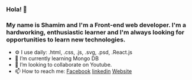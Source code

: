 ### Hola! 👋

### My name is Shamim  and I'm a Front-end web developer. I'm a hardworking, enthusiastic learner and I'm always looking for opportunities to learn new technologies.

- ⚙️ I use daily: .html, .css, .js, .svg, .psd, .React.js
- 🌱 I’m currently learning Mongo DB
- 👯 I’m looking to collaborate on Youtube.
- 📫 How to reach me: [Facebook](https://www.facebook.com/dignified.bd) [linkedin](https://www.linkedin.com/in/engrshamim) [Website](https://engrshamim.github.io/site/index.html)
